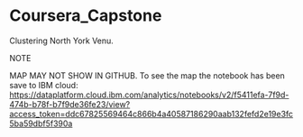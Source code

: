 # Coursera_Capstone

Clustering North York Venu.

NOTE

MAP MAY NOT SHOW IN GITHUB. To see the map the notebook has been save to IBM cloud:
https://dataplatform.cloud.ibm.com/analytics/notebooks/v2/f5411efa-7f9d-474b-b78f-b7f9de36fe23/view?access_token=ddc67825569464c866b4a40587186290aab132fefd2e19e3fc5ba59dbf5f390a

